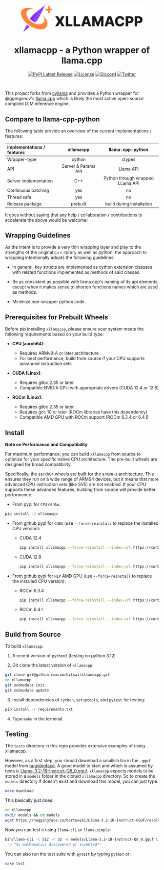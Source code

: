 <div align="center">
<img src="./assets/logo.png" width="400px" alt="xorbits" />

# xllamacpp - a Python wrapper of llama.cpp

[![PyPI Latest Release](https://img.shields.io/pypi/v/xllamacpp.svg?style=for-the-badge)](https://pypi.org/project/xllamacpp/)
[![License](https://img.shields.io/pypi/l/xllamacpp.svg?style=for-the-badge)](https://github.com/xorbitsai/inference/blob/main/LICENSE)
[![Discord](https://img.shields.io/badge/join_Discord-5462eb.svg?logo=discord&style=for-the-badge&logoColor=%23f5f5f5)](https://discord.gg/Xw9tszSkr5)
[![Twitter](https://img.shields.io/twitter/follow/xorbitsio?logo=x&style=for-the-badge)](https://twitter.com/xorbitsio)

</div>
<br />

This project forks from [cyllama](https://github.com/shakfu/cyllama) and provides a Python wrapper for @ggerganov's [llama.cpp](https://github.com/ggerganov/llama.cpp) which is likely the most active open-source compiled LLM inference engine.

## Compare to llama-cpp-python 

The following table provide an overview of the current implementations / features:

| implementations / features |      xllamacpp      |         llama-cpp-python         |
|:---------------------------|:-------------------:|:--------------------------------:|
| Wrapper-type               |       cython        |              ctypes              |
| API                        | Server & Params API |            Llama API             |
| Server implementation      |         C++         | Python through wrapped LLama API |
| Continuous batching        |         yes         |                no                |
| Thread safe                |         yes         |                no                |
| Release package            |      prebuilt       |    build during installation     |

It goes without saying that any help / collaboration / contributions to accelerate the above would be welcome!

## Wrapping Guidelines

As the intent is to provide a very thin wrapping layer and play to the strengths of the original c++ library as well as python, the approach to wrapping intentionally adopts the following guidelines:

- In general, key structs are implemented as cython extension classses with related functions implemented as methods of said classes.

- Be as consistent as possible with llama.cpp's naming of its api elements, except when it makes sense to shorten functions names which are used as methods.

- Minimize non-wrapper python code.

## Prerequisites for Prebuilt Wheels

Before pip installing `xllamacpp`, please ensure your system meets the following requirements based on your build type:

- **CPU (aarch64)**:
  - Requires ARMv8-A or later architecture
  - For best performance, build from source if your CPU supports advanced instruction sets

- **CUDA (Linux)**:
  - Requires glibc 2.35 or later
  - Compatible NVIDIA GPU with appropriate drivers (CUDA 12.4 or 12.8)

- **ROCm (Linux)**:
  - Requires glibc 2.35 or later
  - Requires gcc 10 or later (ROCm libraries have this dependency)
  - Compatible AMD GPU with ROCm support (ROCm 6.3.4 or 6.4.1)

## Install

**Note on Performance and Compatibility**

For maximum performance, you can build `xllamacpp` from source to optimize for your specific native CPU architecture. The pre-built wheels are designed for broad compatibility.

Specifically, the `aarch64` wheels are built for the `armv8-a` architecture. This ensures they run on a wide range of ARM64 devices, but it means that more advanced CPU instruction sets (like SVE) are not enabled. If your CPU supports these advanced features, building from source will provide better performance.

- From pypi for `CPU` or `Mac`:

```sh
pip install -U xllamacpp
```

- From github pypi for `CUDA` (use `--force-reinstall` to replace the installed CPU version):

  - CUDA 12.4
    ```sh
    pip install xllamacpp --force-reinstall --index-url https://xorbitsai.github.io/xllamacpp/whl/cu124
    ```

  - CUDA 12.8
    ```sh
    pip install xllamacpp --force-reinstall --index-url https://xorbitsai.github.io/xllamacpp/whl/cu128
    ```

- From github pypi for `HIP` AMD GPU (use `--force-reinstall` to replace the installed CPU version):

  - ROCm 6.3.4
    ```sh
    pip install xllamacpp --force-reinstall --index-url https://xorbitsai.github.io/xllamacpp/whl/rocm-6.3.4
    ```

  - ROCm 6.4.1
    ```sh
    pip install xllamacpp --force-reinstall --index-url https://xorbitsai.github.io/xllamacpp/whl/rocm-6.4.1
    ```

## Build from Source

To build `xllamacpp`:

1. A recent version of `python3` (testing on python 3.12)

2. Git clone the latest version of `xllamacpp`:

 ```sh
 git clone git@github.com:xorbitsai/xllamacpp.git
 cd xllamacpp
 git submodule init
 git submodule update
 ```

3. Install dependencies of `cython`, `setuptools`, and `pytest` for testing:

 ```sh
 pip install -r requirements.txt
 ```

4. Type `make` in the terminal.

## Testing

The `tests` directory in this repo provides extensive examples of using xllamacpp.

However, as a first step, you should download a smallish llm in the `.gguf` model from [huggingface](https://huggingface.co/models?search=gguf). A good model to start and which is assumed by tests is [Llama-3.2-1B-Instruct-Q8_0.gguf](https://huggingface.co/bartowski/Llama-3.2-1B-Instruct-GGUF/resolve/main/Llama-3.2-1B-Instruct-Q8_0.gguf). `xllamacpp` expects models to be stored in a `models` folder in the cloned `xllamacpp` directory. So to create the `models` directory if doesn't exist and download this model, you can just type:

```sh
make download
```

This basically just does:

```sh
cd xllamacpp
mkdir models && cd models
wget https://huggingface.co/bartowski/Llama-3.2-1B-Instruct-GGUF/resolve/main/Llama-3.2-1B-Instruct-Q8_0.gguf 
```

Now you can test it using `llama-cli` or `llama-simple`:

```sh
bin/llama-cli -c 512 -n 32 -m models/Llama-3.2-1B-Instruct-Q8_0.gguf \
 -p "Is mathematics discovered or invented?"
```

You can also run the test suite with `pytest` by typing `pytest` or:

```sh
make test
```
